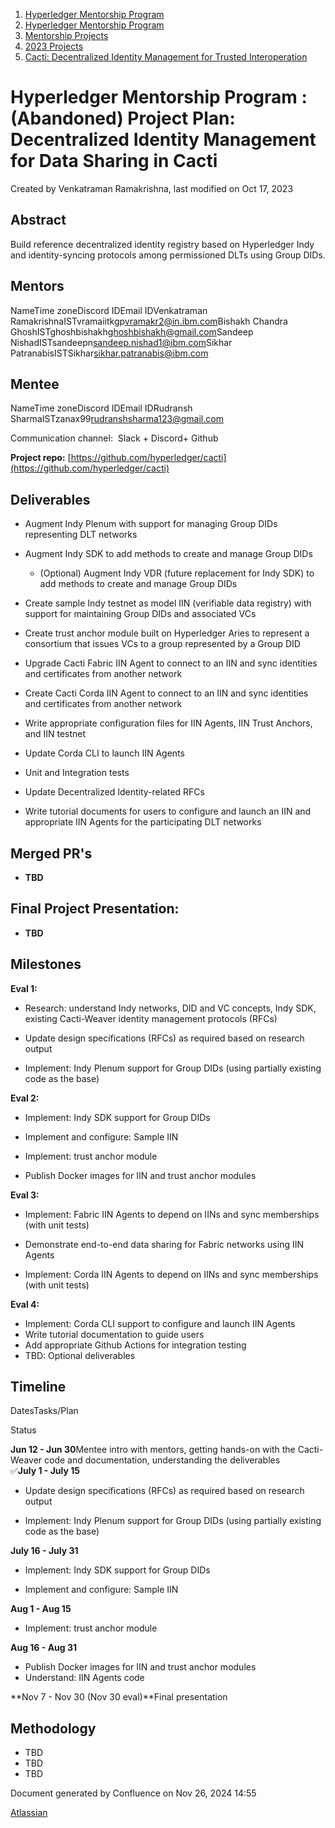 1. [Hyperledger Mentorship Program](index.html)
2. [Hyperledger Mentorship Program](Hyperledger-Mentorship-Program_21954571.html)
3. [Mentorship Projects](Mentorship-Projects_21954604.html)
4. [2023 Projects](2023-Projects_21954865.html)
5. [Cacti: Decentralized Identity Management for Trusted Interoperation](21959660.html)

# Hyperledger Mentorship Program : (Abandoned) Project Plan: Decentralized Identity Management for Data Sharing in Cacti

Created by Venkatraman Ramakrishna, last modified on Oct 17, 2023

## **Abstract**

Build reference decentralized identity registry based on Hyperledger Indy and identity-syncing protocols among permissioned DLTs using Group DIDs.

## **Mentors**

NameTime zoneDiscord IDEmail IDVenkatraman RamakrishnaISTvramaiitkgp[vramakr2@in.ibm.com](mailto:peter.somogyvari@accenture.com)Bishakh Chandra GhoshISTghoshbishakh[ghoshbishakh@gmail.com](mailto:ghoshbishakh@gmail.com)Sandeep NishadISTsandeepn[sandeep.nishad1@ibm.com](mailto:sandeep.nishad1@ibm.com)Sikhar PatranabisISTSikhar[sikhar.patranabis@ibm.com](mailto:sikhar.patranabis@ibm.com)

## **Mentee**

NameTime zoneDiscord IDEmail IDRudransh SharmaISTzanax99[rudranshsharma123@gmail.com](mailto:rudranshsharma123@gmail.com)

Communication channel:  Slack + Discord+ Github

**Project repo:** [https://github.com/hyperledger/cacti](https://github.com/hyperledger/cacti)

## **Deliverables**

- Augment Indy Plenum with support for managing Group DIDs representing DLT networks
- Augment Indy SDK to add methods to create and manage Group DIDs
  
  - (Optional) Augment Indy VDR (future replacement for Indy SDK) to add methods to create and manage Group DIDs
- Create sample Indy testnet as model IIN (verifiable data registry) with support for maintaining Group DIDs and associated VCs
- Create trust anchor module built on Hyperledger Aries to represent a consortium that issues VCs to a group represented by a Group DID
- Upgrade Cacti Fabric IIN Agent to connect to an IIN and sync identities and certificates from another network
- Create Cacti Corda IIN Agent to connect to an IIN and sync identities and certificates from another network
- Write appropriate configuration files for IIN Agents, IIN Trust Anchors, and IIN testnet
- Update Corda CLI to launch IIN Agents
- Unit and Integration tests
- Update Decentralized Identity-related RFCs
- Write tutorial documents for users to configure and launch an IIN and appropriate IIN Agents for the participating DLT networks

## **Merged PR's**

- **TBD**

## **Final Project Presentation:**

- **TBD**

## **Milestones**

**Eval 1:**

- Research: understand Indy networks, DID and VC concepts, Indy SDK, existing Cacti-Weaver identity management protocols (RFCs)
  
- Update design specifications (RFCs) as required based on research output
  
- Implement: Indy Plenum support for Group DIDs (using partially existing code as the base)
  

**Eval 2:**

- Implement: Indy SDK support for Group DIDs
  
- Implement and configure: Sample IIN
  
- Implement: trust anchor module
- Publish Docker images for IIN and trust anchor modules

**Eval 3:**

- Implement: Fabric IIN Agents to depend on IINs and sync memberships (with unit tests)
  
- Demonstrate end-to-end data sharing for Fabric networks using IIN Agents
  
- Implement: Corda IIN Agents to depend on IINs and sync memberships (with unit tests)

**Eval 4:**

- Implement: Corda CLI support to configure and launch IIN Agents
- Write tutorial documentation to guide users
- Add appropriate Github Actions for integration testing
- TBD: Optional deliverables

## **Timeline**

DatesTasks/Plan

Status

**Jun 12 - Jun 30**Mentee intro with mentors, getting hands-on with the Cacti-Weaver code and documentation, understanding the deliverables  
✅**July 1 - July 15**

- Update design specifications (RFCs) as required based on research output
  
- Implement: Indy Plenum support for Group DIDs (using partially existing code as the base)

**July 16 - July 31**

- Implement: Indy SDK support for Group DIDs
  
- Implement and configure: Sample IIN

**Aug 1 - Aug 15**

- Implement: trust anchor module

**Aug 16 - Aug 31**

- Publish Docker images for IIN and trust anchor modules
- Understand: IIN Agents code

**Nov 7 - Nov 30 (Nov 30 eval)**Final presentation

## **Methodology**

- TBD
- TBD
- TBD

Document generated by Confluence on Nov 26, 2024 14:55

[Atlassian](http://www.atlassian.com/)
